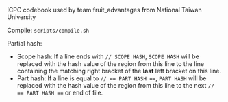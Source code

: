ICPC codebook used by team fruit_advantages from National Taiwan University

Compile: `scripts/compile.sh`

Partial hash:

- Scope hash: If a line ends with `// SCOPE HASH`, `SCOPE HASH` will be replaced with the hash value of the region from this line to the line containing the matching right bracket of the **last** left bracket on this line.
- Part hash: If a line is equal to `// == PART HASH ==`, `PART HASH` will be replaced with the hash value of the region from this line to the next `// == PART HASH ==` or end of file.


